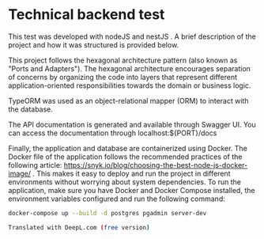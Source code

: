 # Technical backend test

This test was developed with nodeJS and nestJS . A brief description of the project and how it was structured is provided below.

This project follows the hexagonal architecture pattern (also known as "Ports and Adapters"). The hexagonal architecture encourages separation of concerns by organizing the code into layers that represent different application-oriented responsibilities towards the domain or business logic.

TypeORM was used as an object-relational mapper (ORM) to interact with the database.

The API documentation is generated and available through Swagger UI. You can access the documentation through localhost:${PORT}/docs


Finally, the application and database are containerized using Docker. The Docker file of the application follows the recommended practices of the following article: https://snyk.io/blog/choosing-the-best-node-js-docker-image/ . This makes it easy to deploy and run the project in different environments without worrying about system dependencies. To run the application, make sure you have Docker and Docker Compose installed, the environment variables configured and run the following command:

````bash
docker-compose up --build -d postgres pgadmin server-dev

Translated with DeepL.com (free version)
